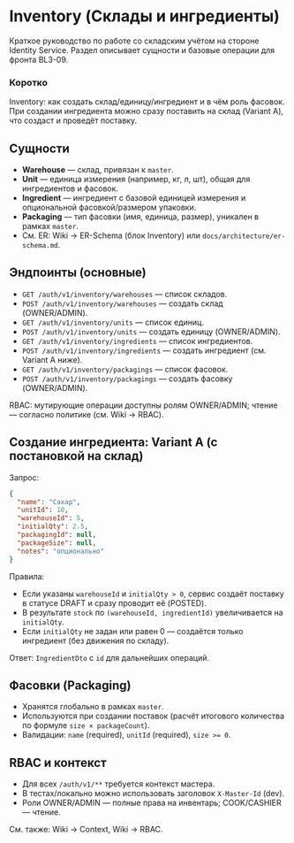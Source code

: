 # Inventory (Склады и ингредиенты)

Краткое руководство по работе со складским учётом на стороне Identity Service. Раздел описывает сущности и базовые
операции для фронта BL3-09.

### Коротко

Inventory: как создать склад/единицу/ингредиент и в чём роль фасовок. При создании ингредиента можно сразу поставить на
склад (Variant A), что создаст и проведёт поставку.

## Сущности

- **Warehouse** — склад, привязан к `master`.
- **Unit** — единица измерения (например, кг, л, шт), общая для ингредиентов и фасовок.
- **Ingredient** — ингредиент с базовой единицей измерения и опциональной фасовкой/размером упаковки.
- **Packaging** — тип фасовки (имя, единица, размер), уникален в рамках `master`.
- См. ER: Wiki → ER-Schema (блок Inventory) или `docs/architecture/er-schema.md`.

## Эндпоинты (основные)

- `GET /auth/v1/inventory/warehouses` — список складов.
- `POST /auth/v1/inventory/warehouses` — создать склад (OWNER/ADMIN).
- `GET /auth/v1/inventory/units` — список единиц.
- `POST /auth/v1/inventory/units` — создать единицу (OWNER/ADMIN).
- `GET /auth/v1/inventory/ingredients` — список ингредиентов.
- `POST /auth/v1/inventory/ingredients` — создать ингредиент (см. Variant A ниже).
- `GET /auth/v1/inventory/packagings` — список фасовок.
- `POST /auth/v1/inventory/packagings` — создать фасовку (OWNER/ADMIN).

RBAC: мутирующие операции доступны ролям OWNER/ADMIN; чтение — согласно политике (см. Wiki → RBAC).

## Создание ингредиента: Variant A (с постановкой на склад)

Запрос:

```json
{
  "name": "Сахар",
  "unitId": 10,
  "warehouseId": 5,
  "initialQty": 2.5,
  "packagingId": null,
  "packageSize": null,
  "notes": "опционально"
}
```

Правила:

- Если указаны `warehouseId` и `initialQty > 0`, сервис создаёт поставку в статусе DRAFT и сразу проводит её (POSTED).
- В результате `stock` по `(warehouseId, ingredientId)` увеличивается на `initialQty`.
- Если `initialQty` не задан или равен 0 — создаётся только ингредиент (без движения по складу).

Ответ: `IngredientDto` с `id` для дальнейших операций.

## Фасовки (Packaging)

- Хранятся глобально в рамках `master`.
- Используются при создании поставок (расчёт итогового количества по формуле `size × packageCount`).
- Валидации: `name` (required), `unitId` (required), `size >= 0`.

## RBAC и контекст

- Для всех `/auth/v1/**` требуется контекст мастера.
- В тестах/локально можно использовать заголовок `X-Master-Id` (dev).
- Роли OWNER/ADMIN — полные права на инвентарь; COOK/CASHIER — чтение.

См. также: Wiki → Context, Wiki → RBAC.
